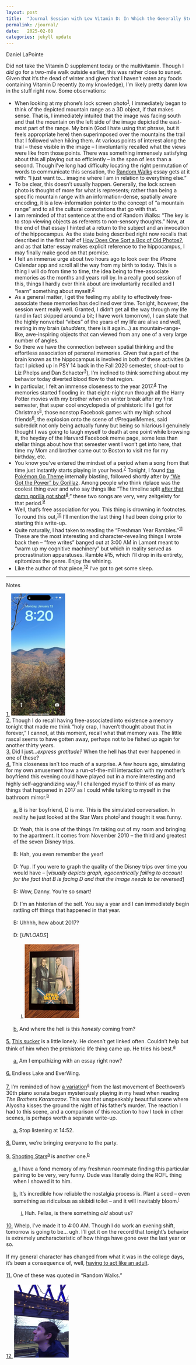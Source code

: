 ```yaml
---
layout: post
title:  "Journal Session with Low Vitamin D: In Which the Generally Stoic Narrator Is Harassed by Footnotes"
permalink: /journal/
date:   2025-02-08
categories: jekyll update
---
```


Daniel LaPointe

Did not take the Vitamin D supplement today or the multivitamin. Though I *did* go for a two-mile walk outside earlier, this was rather close to sunset. Given that it’s the dead of winter and given that I haven’t eaten any foods containing Vitamin D recently (to my knowledge), I’m likely pretty damn low in the stuff right now. Some observations:

* When looking at my phone’s lock screen photo<sup><a href="#fn11" id="fn1">1</a></sup>, I immediately began to think of the depicted mountain range as a 3D object, if that makes sense. That is, I immediately intuited that the image was facing south and that the mountain on the left side of the image depicted the east-most part of the range. My brain (God I hate using that phrase, but it feels appropriate here) then superimposed over the mountains the trail that I followed when hiking them. At various points of interest along the trail – these visible in the image – I involuntarily recalled what the views were like from those points. There was something immensely satisfying about this all playing out so efficiently – in the span of less than a second. Though I’ve long had difficulty locating the right permutation of words to communicate this sensation, the [Random Walks](https://www.stim.blog/random/) essay gets at it with: “I just want to… imagine where I am in relation to everything else.”
* To be clear, this doesn’t usually happen. Generally, the lock screen photo is thought of more for what is represents; rather than being a specific mountain range with an information-dense, spatially aware encoding, it is a low-information pointer to the concept of “a mountain range” and to all the cultural connotations that go with that.
* I am reminded of that sentence at the end of Random Walks: “The key is to stop viewing objects as referents to non-sensory thoughts.” Now, at the end of that essay I hinted at a return to the subject and an invocation of the hippocampus. As the state being described right now recalls that described in the first half of [How Does One Sort a Box of Old Photos?](https://www.stim.blog/photos/), and as that latter essay makes explicit reference to the hippocampus, I may finally make good on that promise.
* I felt an immense urge about two hours ago to look over the iPhone Calendar app and scroll all the way from my birth to today. This is a thing I will do from time to time, the idea being to free-associate memories as the months and years roll by. In a really good session of this, things I hardly ever think about are involuntarily recalled and I “learn” something about myself.<sup><a href="#fn22" id="fn2">2</a></sup>
* As a general matter, I get the feeling my ability to effectively free-associate these memories has declined over time. Tonight, however, the session went really well. Granted, I didn’t get all the way through my life (and in fact skipped around a bit; I have work tomorrow), I can state that the highly nonverbal “vibes” of the years of my life are alive and well, resting in my brain (*shudders*, there is it again…) as mountain-range-like, awe-inspiring objects that can viewed from any one of a very large number of angles.
* So there we have the connection between spatial thinking and the effortless association of personal memories. Given that a part of the brain known as the hippocampus is involved in both of these activities (a fact I picked up in PSY 14 back in the Fall 2020 semester, shout-out to Liz Phelps and Dan Schacter<sup><a href="#fn33" id="fn3">3</a></sup>), I’m inclined to think something about my behavior today diverted blood flow to that region.
* In particular, I felt an immense closeness to the year 2017.<sup><a href="#fn44" id="fn4">4</a></sup> The memories started flooding in: that eight-night run through all the Harry Potter movies with my brother when on winter break after my first semester, that super cool encyclopedia of prehistoric life I got for Christmas<sup><a href="#fn55" id="fn5">5</a></sup>, those nonstop Facebook games with my high school friends<sup><a href="#fn66" id="fn6">6</a></sup>, the explosion onto the scene of r/PrequelMemes, said subreddit not only being actually funny but being so hilarious I genuinely thought I was going to laugh myself to death at one point while browsing it, the heyday of the Harvard Facebook meme page, some less than stellar things about how that semester went I won’t get into here, that time my Mom and brother came out to Boston to visit me for my birthday, etc.
* You know you’ve entered the mindset of a period when a song from that time just instantly starts playing in your head.<sup><a href="#fn77" id="fn7">7</a></sup> Tonight, I found [the Pokémon Go Theme](https://www.youtube.com/watch?v=J7iCac98TP0) internally blasting, followed shortly after by [“We Got the Power” by Gorillaz](https://www.youtube.com/watch?v=HSivlaSVk1k). Among people who think r/place was the coolest thing ever and who say things like “The timeline split [after that damn gorilla got shot](https://www.stim.blog/ode/)<sup><a href="#fn88" id="fn8">8</a></sup>,” these two songs are very, very zeitgeisty for that period.<sup><a href="#fn99" id="fn9">9</a></sup>
* Well, that’s free association for you. This thing is drowning in footnotes. To round this out,<sup><a href="#fn1010" id="fn10">10</a></sup> I’ll mention the last thing I had been doing prior to starting this write-up.
* Quite naturally, I had taken to reading the “Freshman Year Rambles.”<sup><a href="#fn1111" id="fn11">11</a></sup> These are the most interesting and character-revealing things I wrote back then – “free writes” banged out at 3:00 AM in Lamont meant to “warm up my cognitive machinery” but which in reality served as procrastination apparatuses. Ramble #15, which I’ll drop in its entirety, epitomizes the genre. Enjoy the whining.
* Like the author of that piece,<sup><a href="#fn1212" id="fn12">12</a></sup> I’ve got to get some sleep.



---

Notes

<!-- this is for first level: 1, 2, 3, 4 -->
<div id="fn11">
  <a href="#fn1">1.</a> 
  <img src="/assets/dan_phone.jpg" alt="Phone image" style="width: 150px; height: auto;">
</div>

<div id="fn22">
  <a href="#fn2">2.</a> Though I do recall having free-associated into existence a memory tonight that made me think “holy crap, I haven’t thought about that in forever,” I cannot, at this moment, recall what that memory was. The little rascal seems to have gotten away, perhaps not to be fished up again for another thirty years.
</div>

<div id="fn33">
  <a href="#fn3">3.</a> Did I just…<i>express gratitude?</i> When the hell has that ever happened in one of these?
</div>

<div id="fn44">
  <a href="#fn4">4.</a> This closeness isn’t too much of a surprise. A few hours ago, simulating for my own amusement how a run-of-the-mill interaction with my mother’s boyfriend this evening could have played out in a more interesting and highly self-aggrandizing way,<sup><a href="#fnaa" id="fna">a</a></sup> I challenged myself to think of as many things that happened in 2017 as I could while talking to myself in the bathroom mirror.<sup><a href="#fnbb" id="fnb">b</a></sup>
  <br><br>
</div>

<!-- this is for second level: a, b -->
<div id="fnaa" style="margin-left: 20px;">
  <a href="#fna">a.</a> B is her boyfriend, D is me. This is the simulated conversation. In reality he just looked at the Star Wars photo<sup><a href="#fnii" id="fni">i</a></sup> and thought it was funny.
<br><br>
D: Yeah, this is one of the things I’m taking out of my room and bringing to the apartment. It comes from November 2010 – the third and greatest of the seven Disney trips.
<br><br>
B: Hah, you even remember the year!
<br><br>
D: Yup. If you were to graph the quality of the Disney trips over time you would have – [<i>visually depicts graph, egocentrically failing to account for the fact that B is facing D and that the image needs to be reversed</i>]
<br><br>
B: Wow, Danny. You’re so smart!
<br><br>
D: I’m an historian of the self. You say a year and I can immediately begin rattling off things that happened in that year.
<br><br>
B: Uhhhh, how about 2017?
<br><br>
D: [<i>UNLOADS</i>]
<br><br>
</div>

<!-- third level, first set,  is for 4.a.i -->
<div id="fnii" style="margin-left: 40px;">
  <a href="#fni">i.</a> 
  <img src="/assets/dan_star.jpg" style="width: 150px; height: auto;">
  <br><br>
</div>

<!-- back to second level, first set,  is for 4.b -->

<div id="fnbb" style="margin-left: 20px;">
  <a href="#fnb">b.</a> And where the hell is this <i>honesty</i> coming from?
  <br><br>
</div>

<!-- back to first level, 4,5 -->

<div id="fn55">
  <a href="#fn5">5.</a> <a href="https://www.stim.blog/notes/">This sucker</a> is a little lonely. He doesn’t get linked often. Couldn’t help but think of him when the prehistoric life thing came up. He tries his best.<sup><a href="#fnaa2" id="fna2">a</a></sup>
  <br><br>
</div>

<!-- this is for second set of second level: 5.a -->
<div id="fnaa2" style="margin-left: 20px;">
  <a href="#fna2">a.</a> Am I empathizing with an essay right now?
    <br><br>
</div>

<!-- back to first level: 6, 7 -->

<div id="fn66">
  <a href="#fn6">6.</a> Endless Lake and EverWing.
  <br><br>
</div>

<div id="fn77">
  <a href="#fn7">7.</a> I’m reminded of how <a href="https://www.youtube.com/watch?v=8JZGiY--2LM&t=810s">a variation</a><sup><a href="#fnaa3" id="fna3">a</a></sup> from the last movement of Beethoven’s 30th piano sonata began mysteriously playing in my head when reading <i>The Brothers Karamazov</i>. This was that unspeakably beautiful scene where Alyosha kisses the ground the night of his father’s murder. The reaction I had to this scene, and a comparison of this reaction to how I took in other scenes, is perhaps worth a separate write-up.
  <br><br>
</div>

<!-- to third set of second level: 7.a -->
<div id="fnaa3" style="margin-left: 20px;">
  <a href="#fna3">a.</a> Stop listening at 14:52.
    <br><br>
</div>

<!-- back to first level: 8, 9 -->

<div id="fn88">
  <a href="#fn8">8.</a> Damn, we’re bringing everyone to the party.
  <br><br>
</div>

<div id="fn99">
  <a href="#fn9">9.</a> <a href="https://www.youtube.com/watch?v=97UR9ixfr0M">Shooting Stars</a><sup><a href="#fnaa4" id="fna4">a</a></sup> is another one.<sup><a href="#fnbb4" id="fnb4">b</a></sup>
  <br><br>
</div>

<!-- to fourth set of second level: 9.a, 9.b -->

<div id="fnaa4" style="margin-left: 20px;">
  <a href="#fna4">a.</a> I have a fond memory of my freshman roommate finding this particular pairing to be very, very funny. Dude was literally doing the ROFL thing when I showed it to him.
    <br><br>
</div>

<div id="fnbb4" style="margin-left: 20px;">
  <a href="#fnb4">b.</a> It’s incredible how reliable the nostalgia process is. Plant a seed – even something as ridiculous as skibidi toilet – and it will inevitably bloom.<sup><a href="#fnii2" id="fni24">i</a></sup>
    <br><br>
</div>

<!-- third level, second set,  is for 9.b.i -->

<div id="fnii2" style="margin-left: 40px;">
  <a href="#fni2">i.</a> Huh. Fellas, is there something <i>old</i> about us?
  <br><br>
</div>

<!-- back to first level,  is for 10, 11, 12 -->

<div id="fn1010">
  <a href="#fn10">10.</a> Whelp, I’ve made it to 4:00 AM. Though I do work an evening shift, tomorrow is going to be… ugh. I’ll get it on the record that tonight’s behavior is extremely uncharacteristic of how things have gone over the last year or so.
  <br><br>
  If my general character has changed from what it was in the college days, it’s been a consequence of, well, <a href="https://www.youtube.com/watch?v=oDQXFNWuZj8">having to act like an adult</a>.
  <br><br>
</div>

<div id="fn1111">
  <a href="#fn11">11.</a> One of these was quoted in “Random Walks.”
  <br><br>
</div>

<div id="fn1212">
  <a href="#fn12">12.</a> 
  <img src="/assets/dan_face.jpg" alt="Phone image" style="width: 150px; height: auto;">
</div>

